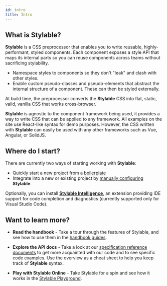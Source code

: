 ```yaml
---
id: intro
title: Intro
---
```


## What is Stylable?

**Stylable** is a CSS preprocessor that enables you to write reusable, highly-performant, styled components. Each component exposes a style API that maps its internal parts so you can reuse components across teams without sacrificing stylability.

- Namespace styles to components so they don't "leak" and clash with other styles.
- Enable custom pseudo-classes and pseudo-elements that abstract the internal structure of a component. These can then be styled externally.

At build time, the preprocessor converts the **Stylable** CSS into flat, static, valid, vanilla CSS that works cross-browser.

**Stylable** is agnostic to the component framework being used, it provides a way to write CSS that can be applied to any framework. All examples on the site use React-like syntax for demo purposes. However, the CSS written with **Stylable** can easily be used with any other frameworks such as Vue, Angular, or SolidJS.

## Where do I start?

There are currently two ways of starting working with **Stylable**:

- Quickly start a new project from a [boilerplate](./boilerplate.mdx)
- Integrate into a new or existing project by [manually configuring](./manual-integration.mdx) **Stylable**.

Optionally, you can install [**Stylable Intelligence**](./tooling/stylable-intelligence.md), an extension providing IDE support for code completion and diagnostics (currently supported only for Visual Studio Code).

## Want to learn more?

- **Read the handbook** - Take a tour through the features of Stylable, and see how to use them in the [handbook guides](../guides/handbook/intro.md).

- **Explore the API docs** - Take a look at our [specification reference documents](../references/cheatsheet.mdx) to get more acquainted with our code and to see specific code examples. Use the overview as a cheat sheet to help you keep track of **Stylable** syntax.

- **Play with Stylable Online** - Take Stylable for a spin and see how it works in the [Stylable Playground](../../playground).
